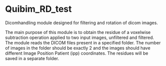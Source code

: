 # Quibim_RD_test
Dicomhandling module designed for filtering and rotation of dicom images. 

The main purpose of this module is to obtain the residue of a voxelwise subtraction operation applied to two input images, unfiltered and filtered. The module reads the DICOM files present in a specified folder. The number of images in the folder should be exactly 2 and the images should have different Image Position Patient (ipp) coordinates. The residues will be saved in a separate folder. 
